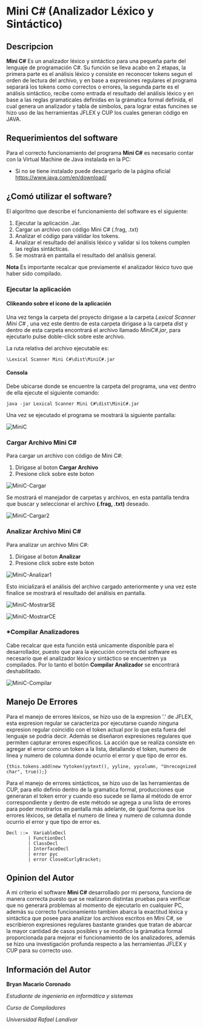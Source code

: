 # Mini C# (Analizador Léxico y Sintáctico)

## Descripcion

**Mini C#** Es un analizador léxico y sintáctico para una pequeña parte del lenguaje de programación C#.
Su función se lleva acabo en 2 etapas, la primera parte es el análisis léxico y consiste en reconocer tokens 
segun el orden de lectura del archivo, y en base a expresiones regulares el programa separará los tokens 
como correctos o errores, la segunda parte es el análisis sintáctico, recibe como entrada el resultado del 
análisis léxico y en base a las reglas gramaticales definidas en la grámatica formal definida, el cual genera un 
analizador y tabla de simbolos, para lograr estas funcines se hizo uso de las herramientas JFLEX y CUP los cuales
generan código en JAVA.

## Requerimientos del software

Para el correcto funcionamiento del programa **Mini C#** es necesario contar con la Virtual Machine de
Java instalada en la PC:

 - Si no se tiene instalado puede descargarlo de la página oficial https://www.java.com/en/download/

## ¿Comó utilizar el software?

El algoritmo que describe el funcionamiento del software es el siguiente:
 1. Ejecutar la aplicación .Jar.
 2. Cargar un archivo con código Mini C# (.frag, .txt)
 3. Analizar el código para válidar los tokens.
 4. Analizar el resultado del análisis léxico y validar si los tokens cumplen las reglas sintácticas.
 5. Se mostrará en pantalla el resultado del análisis general.
 
 **Nota** Es importante recalcar que previamente el analizador léxico tuvo que haber sido compilado.
 
### Ejecutar la aplicación

#### Clikeando sobre el icono de la aplicación
	
Una vez tenga la carpeta del proyecto dirigase a la carpeta _Lexical Scanner Mini C#_ , una vez este dentro
de esta carpeta dirigase a la carpeta _dist_ y dentro de esta carpeta encontrará el archivo llamado
_MiniC#.jar_, para ejecutarlo pulse doble-click sobre este archivo.

La ruta relativa del archivo ejecutable es:
```
\Lexical Scanner Mini C#\dist\MiniC#.jar
```
	
#### Consola
	
Debe ubicarse donde se encuentre la carpeta del programa, una vez dentro de ella ejecute el siguiente comando:
```
java -jar Lexical Scanner Mini C#\dist\MiniC#.jar
```

Una vez se ejecutado el programa se mostrará la siguiente pantalla:

![MiniC](https://image.ibb.co/jOZD69/MiniC.jpg)

### Cargar Archivo Mini C#

Para cargar un archivo con código de Mini C#:
1. Dirigase al boton **Cargar Archivo**
2. Presione click sobre este boton 

![MiniC-Cargar](https://image.ibb.co/jB9KeU/LoadFile.jpg)

Se mostrará el manejador de carpetas y archivos, en esta pantalla tendra que buscar y 
seleccionar el archivo **(.frag, .txt)** deseado.

![MiniC-Cargar2](https://image.ibb.co/mwxpeU/Explorador-Archivos-LF.jpg)

### Analizar Archivo Mini C#

Para analizar un archivo Mini C#:
1. Dirigase al boton **Analizar**
2. Presione click sobre este boton 

![MiniC-Analizar1](https://image.ibb.co/mn9Vm9/Analizar-Mini-C.jpg)

Esto inicializará el análisis del archivo cargado anteriormente y una vez este finalice
se mostrará el resultado del análisis en pantalla.

![MiniC-MostrarSE](https://image.ibb.co/eSXBtp/Mostrar-Mini-C.jpg)

![MiniC-MostrarCE](https://image.ibb.co/ewSNzU/Mostrar-CEMini-C.jpg)

### *Compilar Analizadores

Cabe recalcar que esta función está unicamente disponible para el desarrollador, puesto que para la 
ejecución correcta del software es necesario que el analizador léxico y sintáctico se encuentren ya compilados. 
Por lo tanto el botón **Compilar Analizador** se encontrará deshabilitado.

![MiniC-Compilar](https://image.ibb.co/iyCVKU/Compilar-Mini-C.jpg)

## Manejo De Errores

Para el manejo de errores léxicos, se hizo uso de la expresion '.' de JFLEX, esta expresion regular se caracteriza
por ejecutarse cuando ninguna expresion regular coincidio con el token actual por lo que esta fuera del
lenguaje se podria decir. Además se diseñaron expresiones regulares que permiten capturar errores especificos. 
La acción que se realiza consiste en agregar el error como un token a la lista, detallando el token,
numero de linea y numero de columna donde ocurrio el error y que tipo de error es.

```
{this.tokens.add(new Yytoken(yytext(), yyline, yycolumn, "Unrecognized char", true));}
```
Para el manejo de errores sintácticos, se hizo uso de las herramientas de CUP, para ello definio dentro de la gramatica
formal, producciones que generaran el token error y cuando eso sucede se llama al método de error correspondiente y dentro 
de este método se agrega a una lista de errores para poder mostrarlos en pantalla más adelante, de igual forma que los 
errores léxicos, se detalla el numero de linea y numero de columna donde ocurrio el error y que tipo de error es.

```
Decl ::=  VariableDecl
		| FunctionDecl
        | ClassDecl
        | InterfaceDecl
        | error pyc
        | error ClosedCurlyBracket;
```

## Opinion del Autor

A mi criterio el software **Mini C#** desarrollado por mi persona, funciona de manera correcta puesto que
se realizaron distintas pruebas para verificar que no generará problemas al momento de ejecutarlo en cualquier
PC, además su correcto funcionamiento tambien abarca la exactitud léxica y sintáctica que posee para analizar los archivos
escritos en Mini C#, se escribieron expresiones regulares bastante grandes que tratan de abarcar la mayor cantidad
de casos posibles y se modifico la grámatica formal proporcionada para mejorar el funcionamiento de los analizadores,
además se hizo una investigación profunda respecto a las herramientas JFLEX y CUP para su correcto uso.

## Información del Autor
	
**Bryan Macario Coronado**

_Estudiante de ingeniería en informática y sistemas_

_Curso de Compiladores_

_Universidad Rafael Landivar_